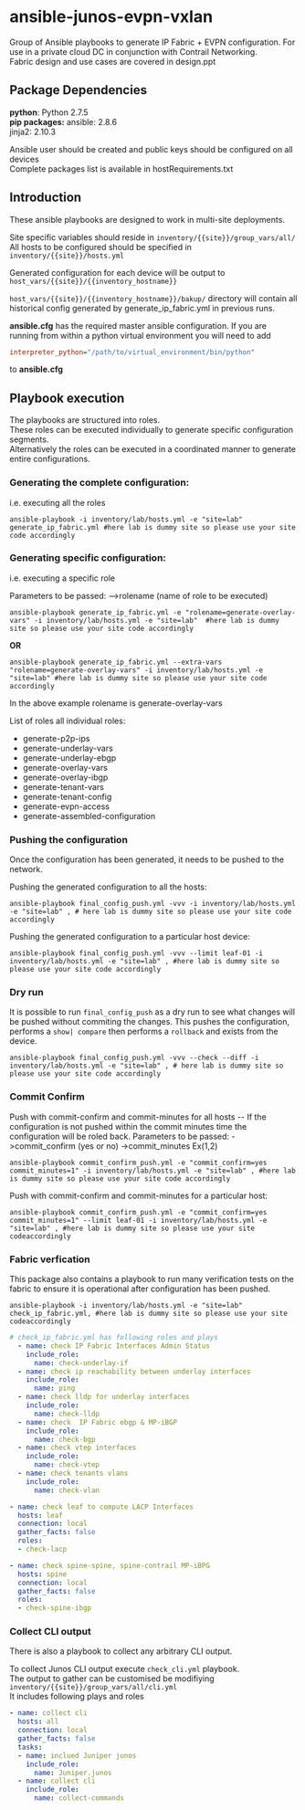# ansible-junos-evpn-vxlan
Group of Ansible playbooks to generate IP Fabric + EVPN configuration.
For use in a private cloud DC in conjunction with Contrail Networking.  
Fabric design and use cases are covered in design.ppt

## Package Dependencies
**python**: Python 2.7.5  
**pip packages:**
ansible: 2.8.6  
jinja2: 2.10.3  

Ansible user should be created and public keys should be configured on all devices  
Complete packages list is available in hostRequirements.txt   

## Introduction
These ansible playbooks are designed to work in multi-site deployments.

Site specific variables should reside in ```inventory/{{site}}/group_vars/all/```  
All hosts to be configured should be specified in ```inventory/{{site}}/hosts.yml```  

Generated configuration for each device will be output to ```host_vars/{{site}}/{{inventory_hostname}}```

```host_vars/{{site}}/{{inventory_hostname}}/bakup/``` directory will contain all historical config generated by generate_ip_fabric.yml in previous runs.

**ansible.cfg** has the required master ansible configuration.
If you are running from within a python virtual environment you will need to add 
```ini
interpreter_python="/path/to/virtual_environment/bin/python"
```
to **ansible.cfg**

## Playbook execution
The playbooks are structured into roles.  
These roles can be executed individually to generate specific configuration segments.  
Alternatively the roles can be executed in a coordinated manner to generate entire configurations.

### Generating the complete configuration: 
i.e. executing all the roles
```shell
ansible-playbook -i inventory/lab/hosts.yml -e "site=lab" generate_ip_fabric.yml #here lab is dummy site so please use your site code accordingly 
```


### Generating specific configuration:
i.e. executing a specific role

Parameters to be passed:
-->rolename (name of role to be executed)

```shell
ansible-playbook generate_ip_fabric.yml -e "rolename=generate-overlay-vars" -i inventory/lab/hosts.yml -e "site=lab"  #here lab is dummy site so please use your site code accordingly
```
**OR**
```shell
ansible-playbook generate_ip_fabric.yml --extra-vars "rolename=generate-overlay-vars" -i inventory/lab/hosts.yml -e "site=lab" #here lab is dummy site so please use your site code accordingly
```

In the above example rolename is generate-overlay-vars

List of roles all individual roles:

- generate-p2p-ips
- generate-underlay-vars
- generate-underlay-ebgp
- generate-overlay-vars
- generate-overlay-ibgp
- generate-tenant-vars
- generate-tenant-config
- generate-evpn-access
- generate-assembled-configuration

### Pushing the configuration
Once the configuration has been generated, it needs to be pushed to the network.

Pushing the generated configuration to all the hosts:
```shell
ansible-playbook final_config_push.yml -vvv -i inventory/lab/hosts.yml -e "site=lab" , # here lab is dummy site so please use your site code accordingly
```

Pushing the generated configuration to a particular host device:
```shell
ansible-playbook final_config_push.yml -vvv --limit leaf-01 -i inventory/lab/hosts.yml -e "site=lab" , #here lab is dummy site so please use your site code accordingly
```

### Dry run
It is possible to run ```final_config_push``` as a dry run to see what changes will be pushed without commiting the changes.  This pushes the configuration, performs a ```show| compare``` then performs a ```rollback``` and exists from the device.

```shell
ansible-playbook final_config_push.yml -vvv --check --diff -i inventory/lab/hosts.yml -e "site=lab" , # here lab is dummy site so please use your site code accordingly
```

### Commit Confirm
Push with commit-confirm and commit-minutes for all hosts -- If the configuration is not pushed within the commit minutes time the configuration will be roled back.
Parameters to be passed:
->commit_confirm (yes or no)
->commit_minutes Ex(1,2)

```shell
ansible-playbook commit_confirm_push.yml -e "commit_confirm=yes commit_minutes=1" -i inventory/lab/hosts.yml -e "site=lab" , #here lab is dummy site so please use your site code accordingly
```

Push with commit-confirm and commit-minutes for a particular host:
```shell
ansible-playbook commit_confirm_push.yml -e "commit_confirm=yes commit_minutes=1" --limit leaf-01 -i inventory/lab/hosts.yml -e "site=lab" , #here lab is dummy site so please use your site codeaccordingly
```

### Fabric verfication  
This package also contains a playbook to run many verification tests on the fabric to ensure it is operational after configuration has been pushed.

```shell
ansible-playbook -i inventory/lab/hosts.yml -e "site=lab" check_ip_fabric.yml, #here lab is dummy site so please use your site codeaccordingly
```

```yaml
# check_ip_fabric.yml has following roles and plays 
  - name: check IP Fabric Interfaces Admin Status
    include_role:
      name: check-underlay-if
  - name: check ip reachability between underlay interfaces
    include_role:
      name: ping
  - name: check lldp for underlay interfaces
    include_role:
      name: check-lldp
  - name: check  IP Fabric ebgp & MP-iBGP
    include_role:
      name: check-bgp
  - name: check vtep interfaces
    include_role:
      name: check-vtep
  - name: check tenants vlans
    include_role:
      name: check-vlan

- name: check leaf to compute LACP Interfaces 
  hosts: leaf
  connection: local
  gather_facts: false
  roles:
  - check-lacp

- name: check spine-spine, spine-contrail MP-iBPG
  hosts: spine
  connection: local
  gather_facts: false
  roles:
  - check-spine-ibgp
```


### Collect CLI output
There is also a playbook to collect any arbitrary CLI output.

To collect Junos CLI output execute ```check_cli.yml``` playbook.   
The output to gather can be customised be modifiying ```inventory/{{site}}/group_vars/all/cli.yml```  
It includes following plays and roles
```yaml
- name: collect cli
  hosts: all
  connection: local
  gather_facts: false
  tasks:
  - name: inclued Juniper junos
    include_role:
      name: Juniper.junos
  - name: collect cli
    include_role:
      name: collect-commands
```
